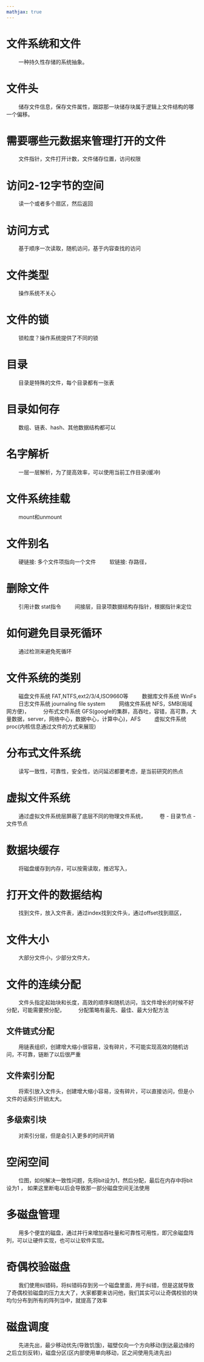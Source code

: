 ```yaml
---
mathjax: true
---
```


# 文件系统和文件
&emsp;&emsp; 一种持久性存储的系统抽象。

# 文件头
&emsp;&emsp; 储存文件信息，保存文件属性，跟踪那一块储存块属于逻辑上文件结构的哪一个偏移。

# 需要哪些元数据来管理打开的文件
&emsp;&emsp; 文件指针，文件打开计数，文件储存位置，访问权限

# 访问2-12字节的空间
&emsp;&emsp; 读一个或者多个扇区，然后返回

# 访问方式
&emsp;&emsp; 基于顺序一次读取，随机访问，基于内容查找的访问

<!-- more -->
# 文件类型
&emsp;&emsp; 操作系统不关心

# 文件的锁
&emsp;&emsp; 锁粒度？操作系统提供了不同的锁

# 目录
&emsp;&emsp; 目录是特殊的文件，每个目录都有一张表

# 目录如何存
&emsp;&emsp; 数组、链表、hash、其他数据结构都可以

# 名字解析
&emsp;&emsp; 一层一层解析，为了提高效率，可以使用当前工作目录(缓冲)

# 文件系统挂载
&emsp;&emsp; mount和unmount

# 文件别名
&emsp;&emsp; 硬链接: 多个文件项指向一个文件
&emsp;&emsp; 软链接: 存路径，

# 删除文件
&emsp;&emsp; 引用计数 stat指令
&emsp;&emsp; 间接层，目录项数据结构存指针，根据指针来定位

# 如何避免目录死循环
&emsp;&emsp; 通过检测来避免死循环

# 文件系统的类别
&emsp;&emsp; 磁盘文件系统 FAT,NTFS,ext2/3/4,ISO9660等
&emsp;&emsp; 数据库文件系统 WinFs
&emsp;&emsp; 日志文件系统 journaling file system
&emsp;&emsp; 网络文件系统 NFS，SMB(局域网方便)，
&emsp;&emsp; 分布式文件系统 GFS(google的集群，高吞吐，容错，高可靠，大量数据，server，网络中心，数据中心，计算中心)，AFS
&emsp;&emsp; 虚拟文件系统 proc(内核信息通过文件的方式来展现)

# 分布式文件系统
&emsp;&emsp; 读写一致性，可靠性，安全性，访问延迟都要考虑，是当前研究的热点

# 虚拟文件系统
&emsp;&emsp; 通过虚拟文件系统层屏蔽了底层不同的物理文件系统，
&emsp;&emsp; 卷 - 目录节点 - 文件节点

# 数据块缓存
&emsp;&emsp; 将磁盘缓存到内存，可以按需读取，推迟写入，

# 打开文件的数据结构
&emsp;&emsp; 找到文件，放入文件表，通过index找到文件头，通过offset找到扇区，

# 文件大小
&emsp;&emsp; 大部分文件小，少部分文件大，

# 文件的连续分配
&emsp;&emsp; 文件头指定起始块和长度，高效的顺序和随机访问，当文件增长的时候不好分配，可能需要预分配，
&emsp;&emsp; 分配策略有最先、最佳、最大分配方法

## 文件链式分配
&emsp;&emsp; 用链表组织，创建增大缩小很容易，没有碎片，不可能实现高效的随机访问，不可靠，链断了以后很严重

## 文件索引分配
&emsp;&emsp; 将索引放入文件头，创建增大缩小容易，没有碎片，可以直接访问，但是小文件的话索引开销太大。

## 多级索引块
&emsp;&emsp; 对索引分层，但是会引入更多的时间开销

# 空闲空间
&emsp;&emsp; 位图，如何解决一致性问题，先将bit设为1，然后分配，最后在内存中将bit设为1 ， 如果这里断电以后会导致那一部分磁盘空间无法使用

# 多磁盘管理
&emsp;&emsp; 用多个便宜的磁盘，通过并行来增加吞吐量和可靠性可用性，即冗余磁盘阵列，可以让硬件实现，也可以让软件实现。

# 奇偶校验磁盘
&emsp;&emsp; 我们使用纠错码，将纠错码存到另一个磁盘里面，用于纠错，但是这就导致了奇偶校验磁盘的压力太大了，大家都要来访问他，我们其实可以让奇偶校验的块均匀分布到所有的阵列当中，就提高了效率


# 磁盘调度
&emsp;&emsp; 先进先出，最少移动优先(导致饥饿)，磁壁仅向一个方向移动(到达最边缘的之后立刻反转)，磁盘分区(区内部使用单向移动，区之间使用先进先出)

